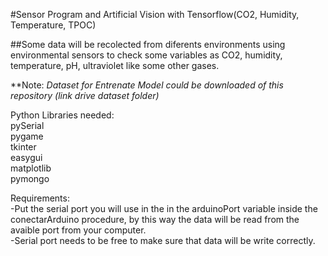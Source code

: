 #Sensor Program and Artificial Vision with Tensorflow(CO2, Humidity, Temperature, TPOC)

##Some data will be recolected from diferents environments using environmental sensors to check some variables as CO2, humidity, temperature, pH, ultraviolet like some other gases.<br>

**Note:
_Dataset for Entrenate Model could be downloaded of this repository (link drive dataset folder)_

Python Libraries needed:<br>
pySerial<br>
pygame<br>
tkinter<br>
easygui<br>
matplotlib<br>
pymongo<br>

Requirements:<br>
-Put the serial port you will use in the in the arduinoPort variable inside the conectarArduino procedure, by this way the data will be read from the avaible port from your computer.<br>
-Serial port needs to be free to make sure that data will be write correctly.
